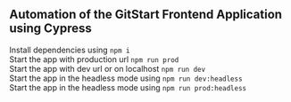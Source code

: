 ## Automation of the GitStart Frontend Application using Cypress

Install dependencies using `npm i`
<br>
Start the app with production url `npm run prod`
<br>
Start the app with dev url or on localhost `npm run dev`
<br>
Start the app in the headless mode using `npm run dev:headless`
<br>
Start the app in the headless mode using `npm run prod:headless`